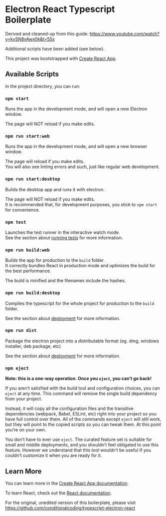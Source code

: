 # Electron React Typescript Boilerplate

Derived and cleaned-up from this guide: https://www.youtube.com/watch?v=kvSN8vAwx0k&t=55s

Additional scripts have been added (see below).

This project was bootstrapped with [Create React App](https://github.com/facebook/create-react-app).

## Available Scripts

In the project directory, you can run:

### `npm start`

Runs the app in the development mode, and will open a new Electron window.<br />

The page will NOT reload if you make edits.<br />

### `npm run start:web`

Runs the app in the development mode, and will open a new browser window.<br />

The page will reload if you make edits.<br />
You will also see linting errors and such, just like regular web development.

### `npm run start:desktop`

Builds the desktop app and runs it with electron.<br />

The page will NOT reload if you make edits.<br />
It is recommended that, for development purposes, you stick to `npm start` for convenience.

### `npm test`

Launches the test runner in the interactive watch mode.<br />
See the section about [running tests](https://facebook.github.io/create-react-app/docs/running-tests) for more information.

### `npm run build:web`

Builds the app for production to the `build` folder.<br />
It correctly bundles React in production mode and optimizes the build for the best performance.

The build is minified and the filenames include the hashes.<br />

### `npm run build:desktop`

Compiles the typescript for the whole project for production to the `build` folder.<br />

See the section about [deployment](https://facebook.github.io/create-react-app/docs/deployment) for more information.

### `npm run dist`

Package the electron project into a distributable format (eg. dmg, windows installer, deb package, etc)<br />

See the section about [deployment](https://facebook.github.io/create-react-app/docs/deployment) for more information.

### `npm eject`

**Note: this is a one-way operation. Once you `eject`, you can’t go back!**

If you aren’t satisfied with the build tool and configuration choices, you can `eject` at any time. This command will remove the single build dependency from your project.

Instead, it will copy all the configuration files and the transitive dependencies (webpack, Babel, ESLint, etc) right into your project so you have full control over them. All of the commands except `eject` will still work, but they will point to the copied scripts so you can tweak them. At this point you’re on your own.

You don’t have to ever use `eject`. The curated feature set is suitable for small and middle deployments, and you shouldn’t feel obligated to use this feature. However we understand that this tool wouldn’t be useful if you couldn’t customize it when you are ready for it.

## Learn More

You can learn more in the [Create React App documentation](https://facebook.github.io/create-react-app/docs/getting-started).

To learn React, check out the [React documentation](https://reactjs.org/).

For the original, unedited version of this boilerplate, please visit https://github.com/conditionalcoding/typescript-electron-react
